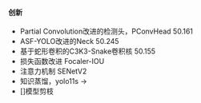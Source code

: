#### 创新
- Partial Convolution改进的检测头，PConvHead 50.161
- ASF-YOLO改进的Neck 50.245
- 基于蛇形卷积的C3K3-Snake卷积核  50.155
- 损失函数改进 Focaler-IOU
- 注意力机制 SENetV2
- 知识蒸馏，yolo11s -> 
- []模型剪枝